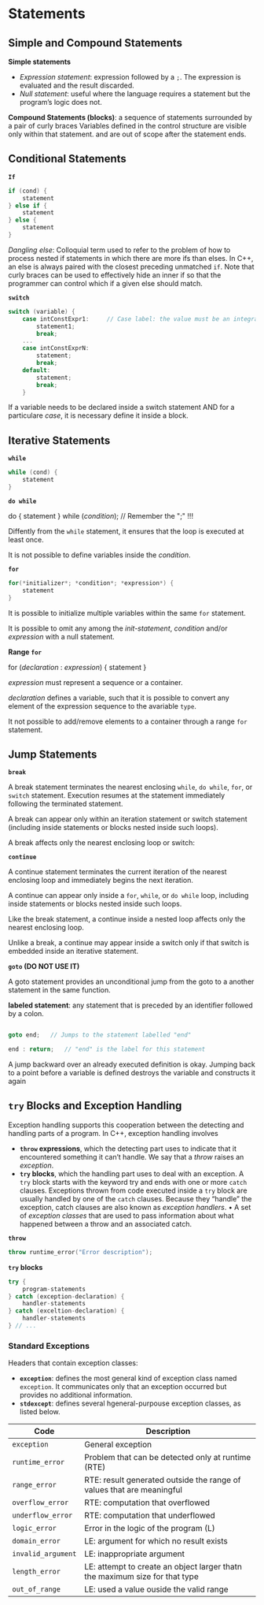 # Statements

## Simple and Compound Statements

**Simple statements**
* *Expression statement*: expression followed by a `;`. The expression is evaluated and the result discarded. 
* *Null statement*: useful where the language requires a statement but the program’s logic does not.

**Compound Statements (blocks)**: a sequence of statements surrounded by a pair of curly braces Variables defined in the control structure are visible only within that statement. and are out of scope after the statement ends.

## Conditional Statements

**`If`**

```c++
if (cond) {
	statement
} else if {
	statement 
} else {
	statement
}
```

*Dangling else*: Colloquial term used to refer to the problem of how to process nested if statements in which there are more ifs than elses. In C++, an else is
always paired with the closest preceding unmatched `if`. Note that curly braces can be used to effectively hide an inner if so that the programmer can control
which if a given else should match.

**`switch`**

```c++
switch (variable) {
	case intConstExpr1: 	// Case label: the value must be an integral constant expression
		statement1;
		break;
	...
	case intConstExprN:
		statement;
		break;
	default:
		statement;
		break;
	}
```

If a variable needs to be declared inside a switch statement AND for a particulare *case*, it is necessary define it inside a block.

## Iterative Statements

**`while`**

```c++
while (cond) {
    statement
}
```

**`do while`**

do { 
    statement
} while (*condition*);      // Remember the ";" !!!

Diffently from the `while` statement, it ensures that the loop is executed at least once.

It is not possible to define variables inside the *condition*.

**`for`**

```c++
for(*initializer*; *condition*; *expression*) {
    statement
}
```

It is possible to initialize multiple variables within the same `for` statement.

It is possible to omit any among the *init-statement*, *condition* and/or *expression* with a null statement.

**Range `for`**

for (*declaration* : *expression*) {
    statement
}

*expression* must represent a sequence or a container.

*declaration* defines a variable, such that it is  possible to convert any element of the expression sequence to the avariable `type`.

It not possible to add/remove elements to a container through  a range `for` statement.

## Jump Statements

**`break`**

A break statement terminates the nearest enclosing `while`, `do while`, `for`, or `switch` statement. Execution resumes at the statement immediately following the terminated statement.

A break can appear only within an iteration statement or switch statement (including inside statements or blocks nested inside such loops).

A break affects only the nearest enclosing loop or switch:

**`continue`**

A continue statement terminates the current iteration of the nearest enclosing loop and immediately begins the next iteration. 

A continue can appear only inside a `for`, `while`, or `do while` loop, including inside statements or blocks nested inside
such loops.

Like the break statement, a continue inside a nested loop affects only the nearest enclosing loop.

Unlike a break, a continue may appear inside a switch only if that switch is embedded inside an iterative statement.

**`goto` (DO NOT USE IT)**

A goto statement provides an unconditional jump from the goto to a another statement in the same function.

**labeled statement**: any statement that is preceded by an identifier followed by a colon.

```c++

goto end;	// Jumps to the statement labelled "end"

end : return; 	// "end" is the label for this statement
```

A jump backward over an already executed definition is okay. Jumping back to a
point before a variable is defined destroys the variable and constructs it again

## `try` Blocks and Exception Handling

Exception handling supports this cooperation between the detecting and handling parts of a program. In C++, exception handling involves
* **`throw` expressions**, which the detecting part uses to indicate that it encountered something it can’t handle. We say that a *throw* raises an *exception*.
* **`try` blocks**, which the handling part uses to deal with an exception. A `try` block starts with the keyword try and ends with one or more `catch` clauses. Exceptions thrown from code executed inside a `try` block are usually handled by one of the `catch` clauses. Because they “handle” the exception, catch clauses are also known as *exception handlers*.
• A set of *exception classes* that are used to pass information about what happened between a throw and an associated catch.

**`throw`**

```c++
throw runtime_error("Error description");
```

**`try` blocks**

```c++ 
try {
	program-statements
} catch (exception-declaration) {
	handler-statements
} catch (exceltion-declaration) {
	handler-statements
} // ...
```

### Standard Exceptions

Headers that contain exception classes:
* **`exception`**: defines the most general kind of exception class named `exception`. It communicates only that an exception occurred but provides no additional information.
* **`stdexcept`**: defines several hgeneral-purpouse exception classes, as listed below.

| Code 					| Description																	|
| --------------------- | ----------------------------------------------------------------------------- |
| `exception`			| General exception																|
| `runtime_error`		| Problem that can be detected only at runtime (RTE)							|
| `range_error`			| RTE: result generated outside the range of values that are meaningful			|
| `overflow_error`		| RTE: computation that overflowed												|
| `underflow_error`		| RTE: computation that underflowed												|
| `logic_error`			| Error in the logic of the program (L)											|
| `domain_error`		| LE: argument for which no result exists										|
| `invalid_argument`	| LE: inappropriate argument													|
| `length_error`		| LE: attempt to create an object larger thatn the maximum size for that type	|
| `out_of_range`		| LE: used a value ouside the valid range										|



























